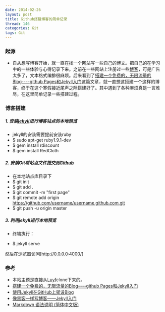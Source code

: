 ```yaml
---
date: 2014-02-26
layout: post
title: Github搭建博客的简单记录
thread: 146
categories: Git
tags: Git
---
```


### 起源

  * 自从想写博客开始，就一直在找一个网站写一些自己的博文。把自己的在学习中的一些体验与心得记录下来。之前在一些网站上注册过一些[博客](http://blog.csdn.net/sdreamq)，可是广告太多了，文本格式编排很麻烦。后来看到了[搭建一个免费的，无限流量的Blog----github Pages和Jekyll入门](http://www.ruanyifeng.com/blog/2012/08/blogging_with_jekyll.html)这篇文章，就一直想这搭建一个这样的博客，终于在这个寒假接近尾声之际搭建好了。其中遇到了各种麻烦真是一言难尽，在这里简单记录一些搭建过程。

### 博客搭建

##### 1. 安装[jekyll](http://jekyllrb.com/)进行博客站点的本地预览
  * jekyll的安装需要提前安装ruby
  * $ sudo apt-get ruby1.9.1-dev
  *	$ gem install rdiscount
  *	$ gem install RedCloth

<!--more-->
##### 2. 安装Git将站点文件提交到[Github](http://github.com)
  * 在本地站点库目录下
  *	$ git init
  *	$ git add .
  *	$ git commit -m "first page"
  *	$ git remote add origin https://github.com/username/username.github.com.git
  * $ git push -u origin master

##### 3. 利用jekyll进行本地预览
  * 终端执行：

  * $ jekyll serve

  然后在浏览器访问[http://0.0.0.0:4000/]

### 参考
  * 本站主题是直接从[Luyf](https://github.com/december)clone下来的。
  * [搭建一个免费的，无限流量的Blog----github Pages和Jekyll入门](http://www.ruanyifeng.com/blog/2012/08/blogging_with_jekyll.html)
  * [使用Jekyll在GitHub上架设Blog](http://blog.it580.com/%E4%BD%BF%E7%94%A8jekyll%E5%9C%A8github%E4%B8%8A%E6%9E%B6%E8%AE%BEblog/)
  * [像黑客一样写博客——Jekyll入门](http://www.soimort.org/posts/101/)
  * [Markdown 语法说明 (简体中文版) ](http://wowubuntu.com/markdown/)
